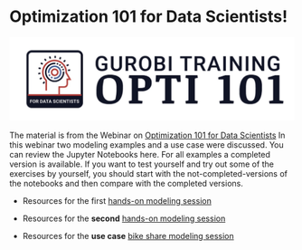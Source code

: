 
# Optimization 101 for Data Scientists!

![Opti101Logo](Gurobi-Training-Opti-101.png)

The material is from the Webinar on [Optimization 101 for Data Scientists](https://www.gurobi.com/events/optimization-101-for-data-scientists/)
In this webinar two modeling examples and a use case were discussed. 
You can review the Jupyter Notebooks here. For all examples a completed version is available. If you want to test yourself and try out some of the exercises by yourself, you should start with the not-completed-versions of the notebooks and then compare with the completed versions.

- Resources for the first [hands-on modeling session](Modeling_Session_1)

- Resources for the **second** [hands-on modeling session](Modeling_Session_2)

- Resources for the **use case** [bike share modeling session](bike_share)
